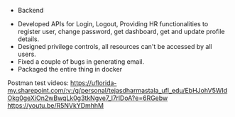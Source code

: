 * Backend

- Developed APIs for Login, Logout, Providing HR functionalities to register user, change password, get dashboard, get and update profile details.
- Designed privilege controls, all resources can't be accessed by all users.
- Fixed a couple of bugs in generating email.
- Packaged the entire thing in docker


Postman test videos:
https://uflorida-my.sharepoint.com/:v:/g/personal/tejasdharmastala_ufl_edu/EbHJohV5WIdOkg0geXiOn2wBwqLk0g3tkNgve7_l7rlDoA?e=6RGebw
https://youtu.be/R5NVkYDmhhM



